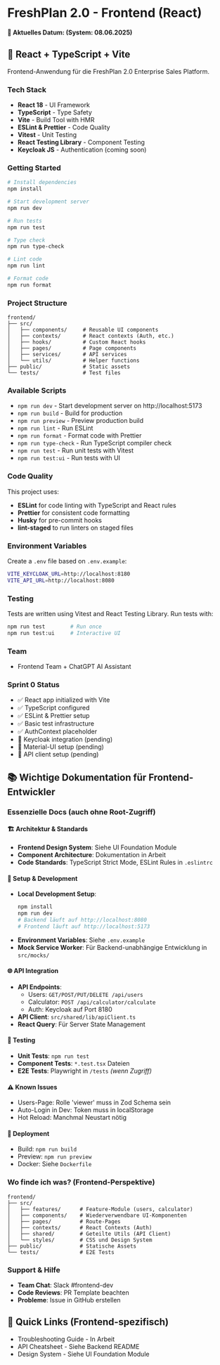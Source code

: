 # FreshPlan 2.0 - Frontend (React)

**📅 Aktuelles Datum: <!-- AUTO_DATE --> (System: 08.06.2025)**

## 🚀 React + TypeScript + Vite

Frontend-Anwendung für die FreshPlan 2.0 Enterprise Sales Platform.

### Tech Stack

- **React 18** - UI Framework
- **TypeScript** - Type Safety
- **Vite** - Build Tool with HMR
- **ESLint & Prettier** - Code Quality
- **Vitest** - Unit Testing
- **React Testing Library** - Component Testing
- **Keycloak JS** - Authentication (coming soon)

### Getting Started

```bash
# Install dependencies
npm install

# Start development server
npm run dev

# Run tests
npm run test

# Type check
npm run type-check

# Lint code
npm run lint

# Format code
npm run format
```

### Project Structure

```
frontend/
├── src/
│   ├── components/     # Reusable UI components
│   ├── contexts/       # React contexts (Auth, etc.)
│   ├── hooks/          # Custom React hooks
│   ├── pages/          # Page components
│   ├── services/       # API services
│   └── utils/          # Helper functions
├── public/             # Static assets
└── tests/              # Test files
```

### Available Scripts

- `npm run dev` - Start development server on http://localhost:5173
- `npm run build` - Build for production
- `npm run preview` - Preview production build
- `npm run lint` - Run ESLint
- `npm run format` - Format code with Prettier
- `npm run type-check` - Run TypeScript compiler check
- `npm run test` - Run unit tests with Vitest
- `npm run test:ui` - Run tests with UI

### Code Quality

This project uses:

- **ESLint** for code linting with TypeScript and React rules
- **Prettier** for consistent code formatting
- **Husky** for pre-commit hooks
- **lint-staged** to run linters on staged files

### Environment Variables

Create a `.env` file based on `.env.example`:

```bash
VITE_KEYCLOAK_URL=http://localhost:8180
VITE_API_URL=http://localhost:8080
```

### Testing

Tests are written using Vitest and React Testing Library. Run tests with:

```bash
npm run test        # Run once
npm run test:ui     # Interactive UI
```

### Team

- Frontend Team + ChatGPT AI Assistant

### Sprint 0 Status

- ✅ React app initialized with Vite
- ✅ TypeScript configured
- ✅ ESLint & Prettier setup
- ✅ Basic test infrastructure
- ✅ AuthContext placeholder
- 🚧 Keycloak integration (pending)
- 🚧 Material-UI setup (pending)
- 🚧 API client setup (pending)

## 📚 Wichtige Dokumentation für Frontend-Entwickler

### Essenzielle Docs (auch ohne Root-Zugriff)

#### 🏗️ Architektur & Standards

- **Frontend Design System**: Siehe UI Foundation Module
- **Component Architecture**: Dokumentation in Arbeit
- **Code Standards**: TypeScript Strict Mode, ESLint Rules in `.eslintrc`

#### 🔧 Setup & Development

- **Local Development Setup**:
  ```bash
  npm install
  npm run dev
  # Backend läuft auf http://localhost:8080
  # Frontend läuft auf http://localhost:5173
  ```
- **Environment Variables**: Siehe `.env.example`
- **Mock Service Worker**: Für Backend-unabhängige Entwicklung in `src/mocks/`

#### 🌐 API Integration

- **API Endpoints**:
  - Users: `GET/POST/PUT/DELETE /api/users`
  - Calculator: `POST /api/calculator/calculate`
  - Auth: Keycloak auf Port 8180
- **API Client**: `src/shared/lib/apiClient.ts`
- **React Query**: Für Server State Management

#### 🧪 Testing

- **Unit Tests**: `npm run test`
- **Component Tests**: `*.test.tsx` Dateien
- **E2E Tests**: Playwright in `/tests` _(wenn Zugriff)_

#### ⚠️ Known Issues

- Users-Page: Rolle 'viewer' muss in Zod Schema sein
- Auto-Login in Dev: Token muss in localStorage
- Hot Reload: Manchmal Neustart nötig

#### 🚀 Deployment

- Build: `npm run build`
- Preview: `npm run preview`
- Docker: Siehe `Dockerfile`

### Wo finde ich was? (Frontend-Perspektive)

```
frontend/
├── src/
│   ├── features/      # Feature-Module (users, calculator)
│   ├── components/    # Wiederverwendbare UI-Komponenten
│   ├── pages/         # Route-Pages
│   ├── contexts/      # React Contexts (Auth)
│   ├── shared/        # Geteilte Utils (API Client)
│   └── styles/        # CSS und Design System
├── public/            # Statische Assets
└── tests/             # E2E Tests
```

### Support & Hilfe

- **Team Chat**: Slack #frontend-dev
- **Code Reviews**: PR Template beachten
- **Probleme**: Issue in GitHub erstellen

## 📖 Quick Links (Frontend-spezifisch)

- Troubleshooting Guide - In Arbeit
- API Cheatsheet - Siehe Backend README
- Design System - Siehe UI Foundation Module
